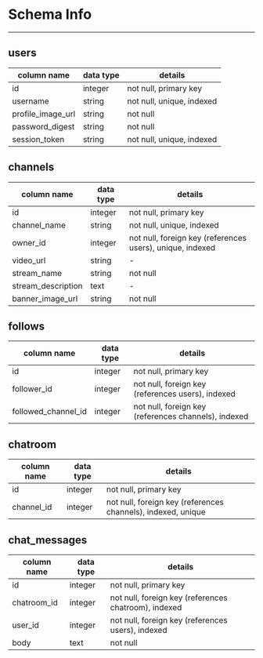 # Schema Info
--------
## users
| column name | data type | details |
|------------ | --------- | ------- |
|id| integer| not null, primary key|
|username | string | not null, unique, indexed|
|profile_image_url| string| not null|
|password_digest| string| not null|
|session_token| string| not null, unique, indexed|

## channels
| column name | data type | details |
|------------ | --------- | ------- |
|id| integer| not null, primary key|
|channel_name| string| not null, unique, indexed|
|owner_id| integer| not null, foreign key (references users), unique, indexed |
|video_url| string| -|
|stream_name| string| not null|
|stream_description| text| -|
|banner_image_url| string| not null|

## follows
| column name | data type | details |
|------------ | --------- | ------- |
|id| integer| not null, primary key|
|follower_id| integer | not null, foreign key (references users), indexed |
|followed_channel_id| integer | not null, foreign key (references channels), indexed |

## chatroom
| column name | data type | details |
|------------ | --------- | ------- |
|id| integer| not null, primary key|
|channel_id| integer| not null, foreign key (references channels), indexed, unique|

## chat_messages
| column name | data type | details |
|------------ | --------- | ------- |
|id| integer| not null, primary key|
|chatroom_id| integer| not null, foreign key (references chatroom), indexed|
|user_id| integer| not null, foreign key (references users), indexed|
|body| text| not null|
